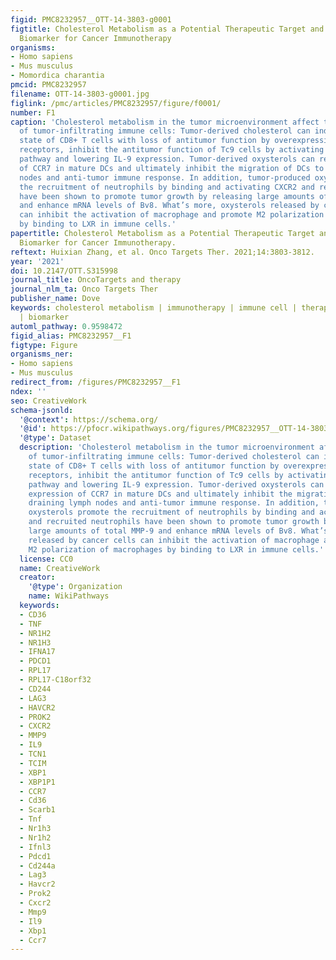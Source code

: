 ```yaml
---
figid: PMC8232957__OTT-14-3803-g0001
figtitle: Cholesterol Metabolism as a Potential Therapeutic Target and a Prognostic
  Biomarker for Cancer Immunotherapy
organisms:
- Homo sapiens
- Mus musculus
- Momordica charantia
pmcid: PMC8232957
filename: OTT-14-3803-g0001.jpg
figlink: /pmc/articles/PMC8232957/figure/f0001/
number: F1
caption: 'Cholesterol metabolism in the tumor microenvironment affect the function
  of tumor-infiltrating immune cells: Tumor-derived cholesterol can induce a dysfunctional
  state of CD8+ T cells with loss of antitumor function by overexpressing inhibitory
  receptors, inhibit the antitumor function of Tc9 cells by activating the LXR signaling
  pathway and lowering IL-9 expression. Tumor-derived oxysterols can reduce the expression
  of CCR7 in mature DCs and ultimately inhibit the migration of DCs to draining lymph
  nodes and anti-tumor immune response. In addition, tumor-produced oxysterols promote
  the recruitment of neutrophils by binding and activating CXCR2 and recruited neutrophils
  have been shown to promote tumor growth by releasing large amounts of total MMP-9
  and enhance mRNA levels of Bv8. What’s more, oxysterols released by cancer cells
  can inhibit the activation of macrophage and promote M2 polarization of macrophages
  by binding to LXR in immune cells.'
papertitle: Cholesterol Metabolism as a Potential Therapeutic Target and a Prognostic
  Biomarker for Cancer Immunotherapy.
reftext: Huixian Zhang, et al. Onco Targets Ther. 2021;14:3803-3812.
year: '2021'
doi: 10.2147/OTT.S315998
journal_title: OncoTargets and therapy
journal_nlm_ta: Onco Targets Ther
publisher_name: Dove
keywords: cholesterol metabolism | immunotherapy | immune cell | therapeutic target
  | biomarker
automl_pathway: 0.9598472
figid_alias: PMC8232957__F1
figtype: Figure
organisms_ner:
- Homo sapiens
- Mus musculus
redirect_from: /figures/PMC8232957__F1
ndex: ''
seo: CreativeWork
schema-jsonld:
  '@context': https://schema.org/
  '@id': https://pfocr.wikipathways.org/figures/PMC8232957__OTT-14-3803-g0001.html
  '@type': Dataset
  description: 'Cholesterol metabolism in the tumor microenvironment affect the function
    of tumor-infiltrating immune cells: Tumor-derived cholesterol can induce a dysfunctional
    state of CD8+ T cells with loss of antitumor function by overexpressing inhibitory
    receptors, inhibit the antitumor function of Tc9 cells by activating the LXR signaling
    pathway and lowering IL-9 expression. Tumor-derived oxysterols can reduce the
    expression of CCR7 in mature DCs and ultimately inhibit the migration of DCs to
    draining lymph nodes and anti-tumor immune response. In addition, tumor-produced
    oxysterols promote the recruitment of neutrophils by binding and activating CXCR2
    and recruited neutrophils have been shown to promote tumor growth by releasing
    large amounts of total MMP-9 and enhance mRNA levels of Bv8. What’s more, oxysterols
    released by cancer cells can inhibit the activation of macrophage and promote
    M2 polarization of macrophages by binding to LXR in immune cells.'
  license: CC0
  name: CreativeWork
  creator:
    '@type': Organization
    name: WikiPathways
  keywords:
  - CD36
  - TNF
  - NR1H2
  - NR1H3
  - IFNA17
  - PDCD1
  - RPL17
  - RPL17-C18orf32
  - CD244
  - LAG3
  - HAVCR2
  - PROK2
  - CXCR2
  - MMP9
  - IL9
  - TCN1
  - TCIM
  - XBP1
  - XBP1P1
  - CCR7
  - Cd36
  - Scarb1
  - Tnf
  - Nr1h3
  - Nr1h2
  - Ifnl3
  - Pdcd1
  - Cd244a
  - Lag3
  - Havcr2
  - Prok2
  - Cxcr2
  - Mmp9
  - Il9
  - Xbp1
  - Ccr7
---
```

